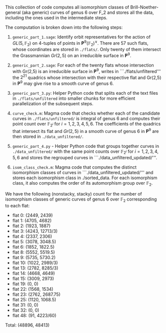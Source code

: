 This collection of code computes all isomorphism classes of Brill-Noether-general (aka generic) curves of genus 6 over F_2 and stores all the data, including the ones used in the intermediate steps. 

The computation is broken down into the following steps: 

1) ```generic_part_1.sage```: Identify orbit representatives for the action of $GL(5, \mathbb{F}_2)$ on 4-tuples of points in $\mathbf{P}^9(\mathbb{F}_2)^{\vee}$. There are 57 such flats, whose coordinates are stored in ```./flats/```. Only twenty of them intersect the Grassmannian $Gr(2,5)$ on an irreducible surface in $\mathbf{P}^9$. 

2) ```generic_part_2.sage```: For each of the twenty flats whose intersection with Gr(2,5) is an irreducible surface in $\mathbf{P}^9$, writes in ```./flats/unfiltered''' the $2^21$ quadrics whose intersection with their respective flat and Gr(2,5) in $\mathbf{P}^9$ may give rise to a smooth curve of genus 6. 

3) ```generic_part_3.py```: Helper Python code that splits each of the text files in ```./flats/unfiltered``` into smaller chunks for more efficient parallelization of the subsequent steps. 

4) ```curve_check.m```: Magma code that checks whether each of the candidate curves in ```./flats/unfiltered/``` is integral of genus 6 and computes their point count over $\mathbb{F}_{2^i}$ for $i=1,2,3,4,5,6$. The coefficients of the quadrics that intersect its flat and $Gr(2,5)$ in a smooth curve of genus 6 in $\mathbf{P}^9$ are then stored in ```./data_unfiltered/```. 

5) ```generic_part_4.py``` - Helper Python code that groups together curves in ```./data_unfiltered/``` with the same point counts over $\mathbb{F}_{2^i}$ for $i=1,2,3,4,5,6$ and stores the regrouped curves in ```./data_unfiltered_updated/'''. 

6) ```isom_class_check.m```: Magma code that computes the distinct isomorphism classes of curves in ```./data_unfiltered_updated/''' and stores each isomorphism class in ./sorted_data. For each isomorphism class, it also computes the order of its automorphism group over $\mathbb{F}_2$.  

We have the following (nonstacky, stacky) count for the number of isomorphism classes of generic curves of genus 6 over $\mathbb{F}_2$ corresponding to each flat:
- flat 0: (2449, 2439)
- flat 1: (4705, 4682)
- flat 2: (1923, 1887)
- flat 3: (4243, 12713/3)
- flat 4: (2337, 2306)
- flat 5: (3078, 3048.5)
- flat 6: (1852, 1822.5)
- flat 8: (5552, 5519.5)
- flat 9: (5735, 5730.2)
- flat 10: (1022, 2989/3)
- flat 13: (2782, 8285/3)
- flat 14: (4668, 4649)
- flat 15: (3009, 2973)
- flat 19: (0, 0)
- flat 22: (1568, 1534)
- flat 23: (2762, 2687.75)
- flat 25: (1120, 1068.5)
- flat 31: (0, 0)
- flat 32: (0, 0)
- flat 48: (91, 4223/60)

Total: (48896, 48413)
